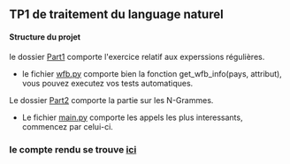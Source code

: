 ## TP1 de traitement du language naturel
#### Structure du projet


le dossier [Part1](https://github.com/Focom/NLPWork1/tree/master/Part1) comporte l'exercice relatif aux experssions régulières.
- le fichier [wfb.py](https://github.com/Focom/NLPWork1/blob/master/Part1/wfb.py) comporte bien la fonction get_wfb_info(pays, attribut), vous pouvez executez vos tests automatiques.

Le dossier [Part2](https://github.com/Focom/NLPWork1/tree/master/Part2) comporte la partie sur les N-Grammes.
- Le fichier [main.py](https://github.com/Focom/NLPWork1/blob/master/Part2/main.py) comporte les appels les plus interessants, commencez par celui-ci.

### le compte rendu se trouve [ici](https://github.com/Focom/NLPWork1/blob/master/Rapport_tp1_Pierre_Valentin.pdf)
